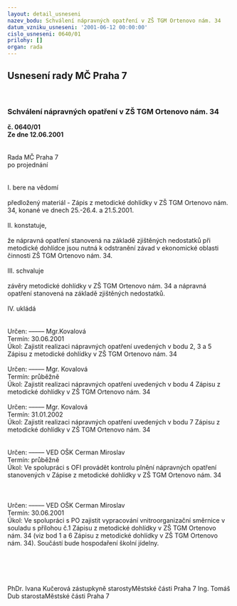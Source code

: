 ```yaml
---
layout: detail_usneseni
nazev_bodu: Schválení nápravných opatření v ZŠ TGM Ortenovo nám. 34
datum_vzniku_usneseni: '2001-06-12 00:00:00'
cislo_usneseni: 0640/01
prilohy: []
organ: rada
---
```

<div id="ucUsn_pList" class="usn">
	<span><h2>Usnesení rady MČ Praha 7 </h2>
<br></span><div class="standBody">
<span><h3>Schválení nápravných opatření v ZŠ TGM Ortenovo nám. 34</h3></span><div class="center">
		<strong>č. 0640/01</strong><br>
	</div>
<div class="center">
		<strong>Ze dne 12.06.2001</strong><br><br>
	</div>
<br>Rada MČ Praha 7<br>po projednání<br><br><br>I.	bere na vědomí<br><br> předložený materiál - Zápis z metodické dohlídky v ZŠ TGM Ortenovo nám. 34, konané ve dnech 25.-26.4. a 21.5.2001.<br><br>II.	konstatuje,<br><br>že nápravná opatření stanovená na základě zjištěných nedostatků při metodické dohlídce jsou nutná k odstranění závad v ekonomické oblasti činnosti ZŠ TGM Ortenovo nám. 34.<br><br>III.	schvaluje <br><br>závěry metodické dohlídky v ZŠ TGM Ortenovo nám. 34 a nápravná opatření stanovená na základě zjištěných nedostatků.<br><br>IV.	ukládá <br><br><br> Určen:	–––––	Mgr.Kovalová<br>Termín: 30.06.2001<br>Úkol:	Zajistit realizaci nápravných opatření uvedených v bodu  2, 3 a 5 Zápisu z metodické dohlídky v ZŠ TGM Ortenovo nám. 34<br> <br> Určen:	–––––	Mgr. Kovalová<br>Termín: průběžně<br>Úkol:	Zajistit realizaci nápravných opatření uvedených v bodu 4  Zápisu z metodické dohlídky v ZŠ TGM Ortenovo nám. 34<br> <br> Určen:	–––––	Mgr. Kovalová<br>Termín: 31.01.2002<br>Úkol:	Zajistit realizaci nápravných opatření uvedených v bodu 7 Zápisu z metodické dohlídky v ZŠ TGM Ortenovo nám. 34<br> <br> <br> Určen:	–––––	VED OŠK Cerman Miroslav<br>Termín: průběžně<br>Úkol:	Ve spolupráci s OFI provádět kontrolu plnění nápravných opatření stanovených v Zápise z metodické dohlídky v ZŠ TGM Ortenovo nám. 34 <br> <br><br><br>  Určen:	–––––	VED OŠK Cerman Miroslav<br>Termín: 30.06.2001<br>Úkol:	Ve spolupráci s PO zajistit vypracování vnitroorganizační směrnice v souladu s přílohou č.1 Zápisu z metodické dohlídky v ZŠ TGM Ortenovo nám. 34 (viz bod 1 a 6  Zápisu z metodické dohlídky v ZŠ TGM Ortenovo nám. 34). Součástí bude hospodaření školní jídelny. <br> <br><br><br><br> 	<br>PhDr. Ivana Kučerová zástupkyně starostyMěstské části Praha 7	Ing. Tomáš Dub starostaMěstské části Praha 7<br>	<br><br>
</div>
</div>